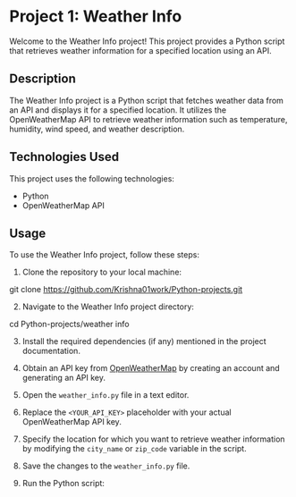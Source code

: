 # Project 1: Weather Info

Welcome to the Weather Info project! This project provides a Python script that retrieves weather information for a specified location using an API.

## Description

The Weather Info project is a Python script that fetches weather data from an API and displays it for a specified location. It utilizes the OpenWeatherMap API to retrieve weather information such as temperature, humidity, wind speed, and weather description.

## Technologies Used

This project uses the following technologies:

- Python
- OpenWeatherMap API

## Usage

To use the Weather Info project, follow these steps:

1. Clone the repository to your local machine:

git clone https://github.com/Krishna01work/Python-projects.git

2. Navigate to the Weather Info project directory:

cd Python-projects/weather info

3. Install the required dependencies (if any) mentioned in the project documentation.

4. Obtain an API key from [OpenWeatherMap](https://openweathermap.org/) by creating an account and generating an API key.

5. Open the `weather_info.py` file in a text editor.

6. Replace the `<YOUR_API_KEY>` placeholder with your actual OpenWeatherMap API key.

7. Specify the location for which you want to retrieve weather information by modifying the `city_name` or `zip_code` variable in the script.

8. Save the changes to the `weather_info.py` file.

9. Run the Python script:


